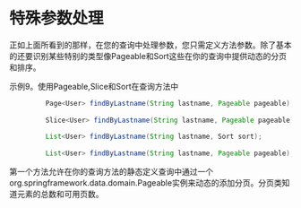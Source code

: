 # 特殊参数处理

正如上面所看到的那样，在您的查询中处理参数，您只需定义方法参数。除了基本的还要识别某些特别的类型像Pageable和Sort这些在你的查询中提供动态的分页和排序。

示例9。使用Pageable,Slice和Sort在查询方法中

```java
         Page<User> findByLastname(String lastname, Pageable pageable);
         
         Slice<User> findByLastname(String lastname, Pageable pageable);
         
         List<User> findByLastname(String lastname, Sort sort);
         
         List<User> findByLastname(String lastname, Pageable pageable);
```

第一个方法允许在你的查询方法的静态定义查询中通过一个org.springframework.data.domain.Pageable实例来动态的添加分页。分页类知道元素的总数和可用页数。